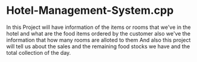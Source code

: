 # Hotel-Management-System.cpp

In this Project will have information of the items or rooms that we've in the hotel and what are the food items ordered by the customer 
also we've the information that how many rooms are alloted to them
And also this project will tell us about the sales and the remaining food stocks we have and the total collection of the day.
